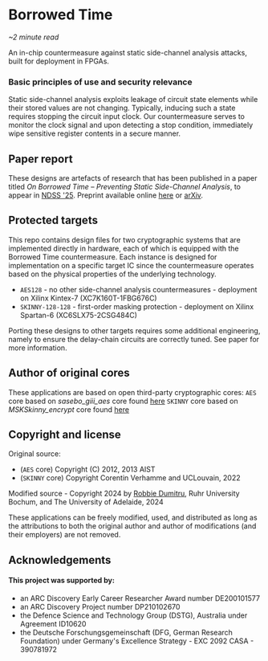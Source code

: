 # Borrowed Time
_~2 minute read_

An in-chip countermeasure against static side-channel analysis attacks, built for deployment in FPGAs. 

### Basic principles of use and security relevance
Static side-channel analysis exploits leakage of circuit state elements while their stored values are not changing. Typically, inducing such a state requires stopping the circuit input clock. Our countermeasure serves to monitor the clock signal and upon detecting a stop condition, immediately wipe sensitive register contents in a secure manner. 

## Paper report
These designs are artefacts of research that has been published in a paper titled _On Borrowed Time – Preventing Static Side-Channel Analysis_, to appear in [NDSS '25](https://www.ndss-symposium.org/ndss2025/). Preprint available online [here](https://github.com/0xADE1A1DE/Borrowed-Time/...) or [arXiv]([https://arxiv.org/abs/2211.01109](https://arxiv.org/abs/2307.09001)).

## Protected targets
This repo contains design files for two cryptographic systems that are implemented directly in hardware, each of which is equipped with the Borrowed Time countermeasure.
Each instance is designed for implementation on a specific target IC since the countermeasure operates based on the physical properties of the underlying technology.

- `AES128` - no other side-channel analysis countermeasures - deployment on Xilinx Kintex-7 (XC7K160T-1FBG676C)
- `SKINNY-128-128` - first-order masking protection - deployment on Xilinx Spartan-6 (XC6SLX75-2CSG484C)

Porting these designs to other targets requires some additional engineering, namely to ensure the delay-chain circuits are correctly tuned. See paper for more information. 

## Author of original cores
These applications are based on open third-party cryptographic cores:
`AES` core based on _sasebo_giii_aes_ core found [here](https://satoh.cs.uec.ac.jp/SAKURA/hardware/SAKURA-X.html)
`SKINNY` core based on _MSKSkinny_encrypt_ core found [here](https://github.com/uclcrypto/aead_modes_leveled_hw)

## Copyright and license
Original source:
- (`AES` core) Copyright (C) 2012, 2013 AIST
- (`SKINNY` core) Copyright Corentin Verhamme and UCLouvain, 2022

Modified source - Copyright 2024 by [Robbie Dumitru](https://robbiedumitru.github.io/), Ruhr University Bochum, and The University of Adelaide, 2024

These applications can be freely modified, used, and distributed as long as the attributions to both the original author and author of modifications (and their employers) are not removed.

## Acknowledgements
#### This project was supported by:  
* an ARC Discovery Early Career Researcher Award number DE200101577
* an ARC Discovery Project number DP210102670
* the Defence Science and Technology Group (DSTG), Australia under Agreement ID10620
* the Deutsche Forschungsgemeinschaft (DFG, German Research Foundation) under Germany's Excellence Strategy - EXC 2092 CASA - 390781972
